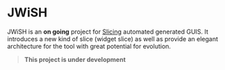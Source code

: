 # JWiSH
JWiSH is an **on going** project for  [Slicing](https://en.wikipedia.org/wiki/Program_slicing) automated 
generated GUIS. It introduces a new kind of slice (widget slice)
as well as provide an elegant architecture for the tool
with great potential for evolution.



>**This project is under development**
